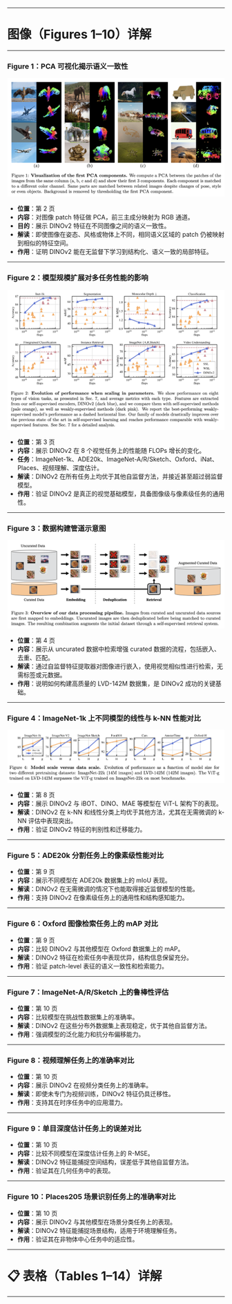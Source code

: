 
---

# 图像（Figures 1–10）详解

---

### **Figure 1：PCA 可视化揭示语义一致性**
![img.png](img/img.png)

- **位置**：第 2 页
- **内容**：对图像 patch 特征做 PCA，前三主成分映射为 RGB 通道。
- **目的**：展示 DINOv2 特征在不同图像之间的语义一致性。
- **解读**：即使图像在姿态、风格或物体上不同，相同语义区域的 patch 仍被映射到相似的特征空间。
- **作用**：证明 DINOv2 能在无监督下学习到结构化、语义一致的局部特征。

---

### **Figure 2：模型规模扩展对多任务性能的影响**
![img_1.png](img/img_1.png)

- **位置**：第 3 页
- **内容**：展示 DINOv2 在 8 个视觉任务上的性能随 FLOPs 增长的变化。
- **任务**：ImageNet-1k、ADE20k、ImageNet-A/R/Sketch、Oxford、iNat、Places、视频理解、深度估计。
- **解读**：DINOv2 在所有任务上均优于其他自监督方法，并接近甚至超过弱监督模型。
- **作用**：验证 DINOv2 是真正的视觉基础模型，具备图像级与像素级任务的通用性。

---

### **Figure 3：数据构建管道示意图**
![img_2.png](img/img_2.png)

- **位置**：第 4 页
- **内容**：展示从 uncurated 数据中检索增强 curated 数据的流程，包括嵌入、去重、匹配。
- **解读**：通过自监督特征提取器对图像进行嵌入，使用视觉相似性进行检索，无需标签或元数据。
- **作用**：说明如何构建高质量的 LVD-142M 数据集，是 DINOv2 成功的关键基础。

---

### **Figure 4：ImageNet-1k 上不同模型的线性与 k-NN 性能对比**
![img_3.png](img/img_3.png)

- **位置**：第 8 页
- **内容**：展示 DINOv2 与 iBOT、DINO、MAE 等模型在 ViT-L 架构下的表现。
- **解读**：DINOv2 在 k-NN 和线性分类上均优于其他方法，尤其在无需微调的 k-NN 评估中表现突出。
- **作用**：验证 DINOv2 特征的判别性和迁移能力。

---

### **Figure 5：ADE20k 分割任务上的像素级性能对比**

- **位置**：第 9 页
- **内容**：展示不同模型在 ADE20k 数据集上的 mIoU 表现。
- **解读**：DINOv2 在无需微调的情况下也能取得接近监督模型的性能。
- **作用**：支持 DINOv2 在像素级任务上的通用性和结构感知能力。

---

### **Figure 6：Oxford 图像检索任务上的 mAP 对比**

- **位置**：第 9 页
- **内容**：比较 DINOv2 与其他模型在 Oxford 数据集上的 mAP。
- **解读**：DINOv2 特征在检索任务中表现优异，结构信息保留充分。
- **作用**：验证 patch-level 表征的语义一致性和检索能力。

---

### **Figure 7：ImageNet-A/R/Sketch 上的鲁棒性评估**

- **位置**：第 10 页
- **内容**：比较模型在挑战性数据集上的准确率。
- **解读**：DINOv2 在这些分布外数据集上表现稳定，优于其他自监督方法。
- **作用**：强调模型的泛化能力和抗分布偏移能力。

---

### **Figure 8：视频理解任务上的准确率对比**

- **位置**：第 10 页
- **内容**：展示 DINOv2 在视频分类任务上的准确率。
- **解读**：即使未专门为视频训练，DINOv2 特征仍具迁移性。
- **作用**：支持其在时序任务中的应用潜力。

---

### **Figure 9：单目深度估计任务上的误差对比**

- **位置**：第 10 页
- **内容**：比较不同模型在深度估计任务上的 R-MSE。
- **解读**：DINOv2 特征能捕捉空间结构，误差低于其他自监督方法。
- **作用**：验证其在几何任务中的表现。

---

### **Figure 10：Places205 场景识别任务上的准确率对比**

- **位置**：第 10 页
- **内容**：展示 DINOv2 与其他模型在场景分类任务上的表现。
- **解读**：DINOv2 特征能捕捉场景结构，适用于环境理解任务。
- **作用**：验证其在非物体中心任务中的适应性。

---

# 📋 表格（Tables 1–14）详解

---
